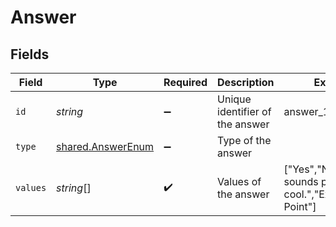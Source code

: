 # Answer


## Fields

| Field                                                              | Type                                                               | Required                                                           | Description                                                        | Example                                                            |
| ------------------------------------------------------------------ | ------------------------------------------------------------------ | ------------------------------------------------------------------ | ------------------------------------------------------------------ | ------------------------------------------------------------------ |
| `id`                                                               | *string*                                                           | :heavy_minus_sign:                                                 | Unique identifier of the answer                                    | answer_1                                                           |
| `type`                                                             | [shared.AnswerEnum](../../../sdk/models/shared/answerenum.md)      | :heavy_minus_sign:                                                 | Type of the answer                                                 |                                                                    |
| `values`                                                           | *string*[]                                                         | :heavy_check_mark:                                                 | Values of the answer                                               | ["Yes","No Travel","It sounds pretty cool.","Excel","Power Point"] |